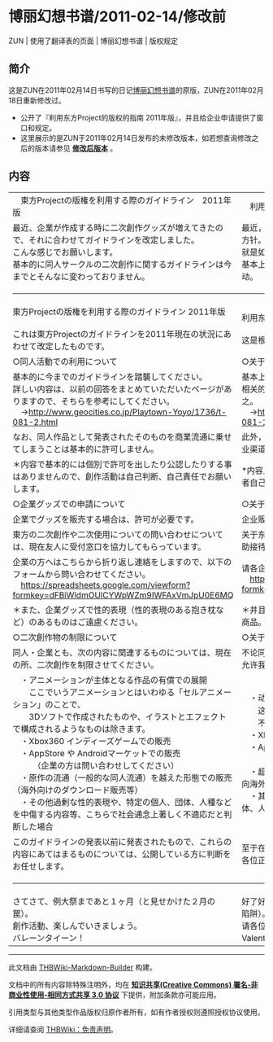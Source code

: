 # 博丽幻想书谱/2011-02-14/修改前

<!-- source html: G:\repos\THBWiki-Markdown-Builder\THBWikiMarkdown\Temp\main\3\3a\ns0%3A%E5%8D%9A%E4%B8%BD%E5%B9%BB%E6%83%B3%E4%B9%A6%E8%B0%B1%2F2011-02-14%2F%E4%BF%AE%E6%94%B9%E5%89%8D.html -->

ZUN | 使用了翻译表的页面 | 博丽幻想书谱 | 版权规定

## 简介
  
这是ZUN在2011年02月14日书写的日记[博丽幻想书谱](./博丽幻想书谱.md)的原版，ZUN在2011年02月18日重新修改过。  

  

- 公开了『利用东方Project的版权的指南 2011年版』，并且给企业申请提供了窗口和规定。
- 这里展示的是ZUN于2011年02月14日发布的未修改版本，如若想查询修改之后的版本请参见 **[修改后版本](./博丽幻想书谱-2011-02-14.md)** 。

## 内容

<table><tbody><tr class="tt-content-header" id="内容-1" data-pos="&#91;&quot;\u5185\u5bb9&quot;,1&#93;"><td class="tt-jah" lang="ja"><div class="poem">　東方Projectの版権を利用する際のガイドライン　2011年版</div></td><td class="tt-zhh" lang="zh"><div class="poem">　利用东方Project的版权的指南 2011年版</div></td></tr><tr class="tt-content" id="内容-2" data-pos="&#91;&quot;\u5185\u5bb9&quot;,2&#93;"><td class="tt-ja" lang="ja"><div class="poem">最近、企業が作成する時に二次創作グッズが増えてきたので、それに合わせてガイドラインを改定しました。<br>こんな感じでお願いします。<br>基本的に同人サークルの二次創作に関するガイドラインは今までとそんなに変わっておりません。</div></td><td class="tt-zh" lang="zh"><div class="poem">最近，企业制作的二次创作商品增加了，所以顺应形势修改了方针。<br>就是如下的感觉。烦请遵守。<br>基本上同人社团的二次创作相关的指南和之前的没有很大变动。</div></td></tr><tr class="tt-header" id="内容-3" data-pos="&#91;&quot;\u5185\u5bb9&quot;,3&#93;"><td colspan="2" id="--------------------------------------------------------------------------------------------------------------------------------------------------------------------------------------" class="tt-header" lang="zh"><div class="poem"><hr></div></td></tr><tr class="tt-content" id="内容-4" data-pos="&#91;&quot;\u5185\u5bb9&quot;,4&#93;"><td class="tt-ja" lang="ja"><div class="poem">東方Projectの版権を利用する際のガイドライン 2011年版<br><br>これは東方Projectのガイドラインを2011年現在の状況にあわせて改定したものです。</div></td><td class="tt-zh" lang="zh"><div class="poem">利用东方Project的版权的指南 2011年版<br><br>这是根据2011年现在状况改定的东方Project Guideline。</div></td></tr><tr class="tt-content" id="内容-5" data-pos="&#91;&quot;\u5185\u5bb9&quot;,5&#93;"><td class="tt-ja" lang="ja"><div class="poem">○同人活動での利用について</div></td><td class="tt-zh" lang="zh"><div class="poem">○关于同人活动的利用</div></td></tr><tr class="tt-content" id="内容-6" data-pos="&#91;&quot;\u5185\u5bb9&quot;,6&#93;"><td class="tt-ja" lang="ja"><div class="poem">基本的に今までのガイドラインを踏襲してください。<br>詳しい内容は、以前の回答をまとめていただいたページがありますので、そちらを参考にしてください。<br>　→<a rel="nofollow" class="external free" href="http://www.geocities.co.jp/Playtown-Yoyo/1736/t-081-2.html">http://www.geocities.co.jp/Playtown-Yoyo/1736/t-081-2.html</a></div></td><td class="tt-zh" lang="zh"><div class="poem">基本上沿袭至今为止的方针。<br>相关的内容，我已经将之前的答问归纳在如下页面，请参考之。<br>　→<a rel="nofollow" class="external free" href="http://www.geocities.co.jp/Playtown-Yoyo/1736/t-081-2.html">http://www.geocities.co.jp/Playtown-Yoyo/1736/t-081-2.html</a></div></td></tr><tr class="tt-content" id="内容-7" data-pos="&#91;&quot;\u5185\u5bb9&quot;,7&#93;"><td class="tt-ja" lang="ja"><div class="poem">なお、同人作品として発表されたそのものを商業流通に乗せてしまうことは基本的に許可しません。</div></td><td class="tt-zh" lang="zh"><div class="poem">此外，以同人作品的名义发表的作品，不允许原封不动的以商业渠道流通。</div></td></tr><tr class="tt-content" id="内容-8" data-pos="&#91;&quot;\u5185\u5bb9&quot;,8&#93;"><td class="tt-ja" lang="ja"><div class="poem">＊内容で基本的には個別で許可を出したり公認したりする事はありませんので、創作活動は自己判断、自己責任でお願いします。</div></td><td class="tt-zh" lang="zh"><div class="poem">*内容上本人基本不会放出个别许可或者认可什么，请各位作者自己判断并负责。</div></td></tr><tr class="tt-content" id="内容-9" data-pos="&#91;&quot;\u5185\u5bb9&quot;,9&#93;"><td class="tt-ja" lang="ja"><div class="poem">○企業グッズでの申請について</div></td><td class="tt-zh" lang="zh"><div class="poem">○关于企业商品的申请</div></td></tr><tr class="tt-content" id="内容-10" data-pos="&#91;&quot;\u5185\u5bb9&quot;,10&#93;"><td class="tt-ja" lang="ja"><div class="poem">企業でグッズを販売する場合は、許可が必要です。</div></td><td class="tt-zh" lang="zh"><div class="poem">企业贩卖商品的情况下，需要得到我的许可。</div></td></tr><tr class="tt-content" id="内容-11" data-pos="&#91;&quot;\u5185\u5bb9&quot;,11&#93;"><td class="tt-ja" lang="ja"><div class="poem">東方の二次創作や二次使用についての問い合わせについては、現在友人に受付窓口を協力してもらっています。</div></td><td class="tt-zh" lang="zh"><div class="poem">关于东方的二次创作和二次使用的咨询，现阶段由我的友人协助接待。</div></td></tr><tr class="tt-content" id="内容-12" data-pos="&#91;&quot;\u5185\u5bb9&quot;,12&#93;"><td class="tt-ja" lang="ja"><div class="poem">企業の方へはこちらから折り返し連絡をしますので、以下のフォームから問い合わせてください。<br>　<a rel="nofollow" class="external free" href="https://spreadsheets.google.com/viewform?formkey=dFBiWldmOUlCYWpWZm9IWFAxVmJpU0E6MQ">https://spreadsheets.google.com/viewform?formkey=dFBiWldmOUlCYWpWZm9IWFAxVmJpU0E6MQ</a></div></td><td class="tt-zh" lang="zh"><div class="poem">请各企业通过如下表格与我们联系，我们来信必复。 <br>　<a rel="nofollow" class="external free" href="https://spreadsheets.google.com/viewform?formkey=dFBiWldmOUlCYWpWZm9IWFAxVmJpU0E6MQ">https://spreadsheets.google.com/viewform?formkey=dFBiWldmOUlCYWpWZm9IWFAxVmJpU0E6MQ</a></div></td></tr><tr class="tt-content" id="内容-13" data-pos="&#91;&quot;\u5185\u5bb9&quot;,13&#93;"><td class="tt-ja" lang="ja"><div class="poem">＊また、企業グッズで性的表現（性的表現のある抱き枕など）のあるものはご遠慮ください。</div></td><td class="tt-zh" lang="zh"><div class="poem">＊并且，谢绝企业发布含有性表现（含有性表现的抱枕等）的商品。</div></td></tr><tr class="tt-content" id="内容-14" data-pos="&#91;&quot;\u5185\u5bb9&quot;,14&#93;"><td class="tt-ja" lang="ja"><div class="poem">○二次創作物の制限について</div></td><td class="tt-zh" lang="zh"><div class="poem">○关于二次创作物的限制</div></td></tr><tr class="tt-content" id="内容-15" data-pos="&#91;&quot;\u5185\u5bb9&quot;,15&#93;"><td class="tt-ja" lang="ja"><div class="poem">同人・企業とも、次の内容に関連するものについては、現在の所、二次創作を制限させてください。</div></td><td class="tt-zh" lang="zh"><div class="poem">不论同人还是企业，与下面的内容相关的二次创作，现阶段请允许我叫停。</div></td></tr><tr class="tt-content" id="内容-16" data-pos="&#91;&quot;\u5185\u5bb9&quot;,16&#93;"><td class="tt-ja" lang="ja"><div class="poem">　・アニメーションが主体となる作品の有償での展開<br>　　ここでいうアニメーションとはいわゆる「セルアニメーション」のことで、<br>　　3Dソフトで作成されたものや、イラストとエフェクトで構成されるようなものは除きます。<br>　・Xbox360 インディーズゲームでの販売<br>　・AppStore や Androidマーケットでの販売<br>　　　（企業の方は問い合わせしてください）<br>　・原作の流通（一般的な同人流通）を越えた形態での販売（海外向けのダウンロード販売等）<br>　・その他過剰な性的表現や、特定の個人、団体、人種などを中傷する内容等、こちらで社会通念上著しく不適応だと判断した場合</div></td><td class="tt-zh" lang="zh"><div class="poem">　・动画为主的作品的有偿形式的展开<sup id="cite_ref-1" class="reference"><a href="#cite_note-1">1</a></sup><br>　　这里的动画是指的「传统动画」，<br>　　不含3D软件制作的CG，或者插画等后期效果类动画。<br>　・Xbox360 Indie Games<sup id="cite_ref-2" class="reference"><a href="#cite_note-2">2</a></sup>的销售<br>　・AppStore、Android市场的销售<br>　　　（企业的情况请来信咨询）<br>　・超越原作的流通（一般的同人流通渠道）形态的销售（面向海外的下载贩卖等）<br>　・其他过剩的性表现，或判断其内容中伤特定的个人、团体、人种等我们认为与社会道德良俗严重相悖的场合。</div></td></tr><tr class="tt-content" id="内容-17" data-pos="&#91;&quot;\u5185\u5bb9&quot;,17&#93;"><td class="tt-ja" lang="ja"><div class="poem">このガイドラインの発表以前に発表されたもので、これらの内容にあてはまるものについては、公開している方に判断をお任せします。</div></td><td class="tt-zh" lang="zh"><div class="poem">至于在本方针发表之前已经公布的作品是否应该对号入座，请各位正在公开它们的人士自行判断。</div></td></tr><tr class="tt-header" id="内容-18" data-pos="&#91;&quot;\u5185\u5bb9&quot;,18&#93;"><td colspan="2" id="--------------------------------------------------------------------------------------------------------------------------------------------------------------------------------------" class="tt-header" lang="zh"><div class="poem"><hr></div></td></tr><tr class="tt-content" id="内容-19" data-pos="&#91;&quot;\u5185\u5bb9&quot;,19&#93;"><td class="tt-ja" lang="ja"><div class="poem">さてさて、例大祭まであと１ヶ月（と見せかけた２月の罠）。<br>創作活動、楽しんでいきましょう。<br>バレーンタイーン！</div></td><td class="tt-zh" lang="zh"><div class="poem">好了好了，到例大祭还有1个月（其实这是2月秀给我们看的陷阱）。 <br>请各位好好享受创作活动吧。<br>Valentine！<br></div></td></tr></tbody></table>



[^cite_note-1]: 这里与[修改之后的版本](./博丽幻想书谱-2011-02-14.md)差别最大。

  
  

  





---

此文档由 [THBWiki-Markdown-Builder](https://github.com/Delsin-Yu/THBWiki-Markdown-Builder) 构建。

文档中的所有内容除特殊注明外，均在 [**知识共享(Creative Commons) 署名-非商业性使用-相同方式共享 3.0 协议**](https://creativecommons.org/licenses/by-sa/3.0/deed.zh-hans) 下提供，附加条款亦可能应用。

引用类型与其他类型作品版权归原作者所有，如有作者授权则遵照授权协议使用。

详细请查阅 [THBWiki：免责声明](https://thbwiki.cc/THBWiki:%E5%85%8D%E8%B4%A3%E5%A3%B0%E6%98%8E)。

